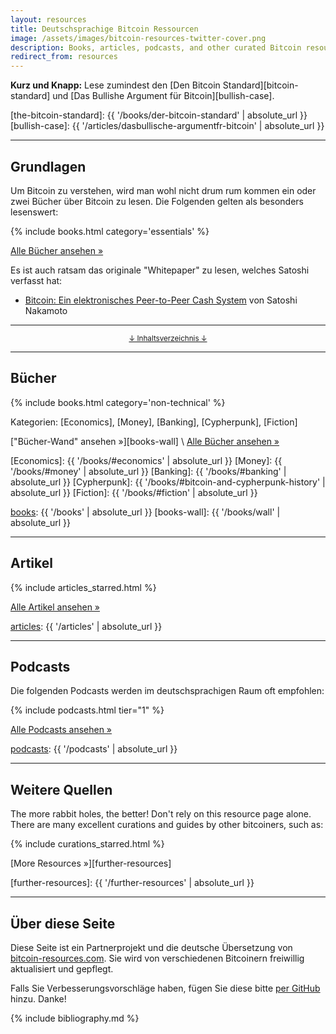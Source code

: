 ```yaml
---
layout: resources
title: Deutschsprachige Bitcoin Ressourcen
image: /assets/images/bitcoin-resources-twitter-cover.png
description: Books, articles, podcasts, and other curated Bitcoin resources.
redirect_from: resources
---
```


**Kurz und Knapp:** Lese zumindest den [Den Bitcoin Standard][bitcoin-standard]
und [Das Bullishe Argument für Bitcoin][bullish-case].

[the-bitcoin-standard]: {{ '/books/der-bitcoin-standard' | absolute_url }}
[bullish-case]: {{ '/articles/dasbullische-argumentfr-bitcoin' | absolute_url }}

---

## Grundlagen

Um Bitcoin zu verstehen, wird man wohl nicht drum rum kommen ein oder zwei
Bücher über Bitcoin zu lesen. Die Folgenden gelten als besonders lesenswert:

{% include books.html category='essentials' %}

[Alle Bücher ansehen »][books]

Es ist auch ratsam das originale "Whitepaper" zu lesen, welches Satoshi verfasst
hat:

- [Bitcoin: Ein elektronisches Peer-to-Peer Cash System][bitcoin-whitepaper-de] von Satoshi Nakamoto

[bitcoin-whitepaper-de]: https://bitcoin.org/files/bitcoin-paper/bitcoin_de.pdf

---

<center>
  <p><small><a href="#toc">↓ Inhaltsverzeichnis ↓</a></small></p>
</center>

[toc]: #toc
[essentials]: #essentials
[books]: #books
[articles]: #articles
[podcasts]: #podcasts
[episodes]: #podcast-episodes
[wikis-and-guides]: #wikis-and-guides
[other]: #further-resources

---

## Bücher

{% include books.html category='non-technical' %}

Kategorien: [Economics], [Money], [Banking], [Cypherpunk], [Fiction]

["Bücher-Wand" ansehen »][books-wall] \\
[Alle Bücher ansehen »][books]

[Economics]: {{ '/books/#economics' | absolute_url }}
[Money]: {{ '/books/#money' | absolute_url }}
[Banking]: {{ '/books/#banking' | absolute_url }}
[Cypherpunk]: {{ '/books/#bitcoin-and-cypherpunk-history' | absolute_url }}
[Fiction]: {{ '/books/#fiction' | absolute_url }}

[books]: {{ '/books' | absolute_url }}
[books-wall]: {{ '/books/wall' | absolute_url }}

---

## Artikel

{% include articles_starred.html %}

[Alle Artikel ansehen »][articles]

[articles]: {{ '/articles' | absolute_url }}

---

## Podcasts

Die folgenden Podcasts werden im deutschsprachigen Raum oft empfohlen:

{% include podcasts.html tier="1" %}

[Alle Podcasts ansehen »][podcasts]

[podcasts]: {{ '/podcasts' | absolute_url }}

---

## Weitere Quellen

The more rabbit holes, the better! Don't rely on this resource page alone. There
are many excellent curations and guides by other bitcoiners, such as:

{% include curations_starred.html %}

[More Resources »][further-resources]

[further-resources]: {{ '/further-resources' | absolute_url }}

---

## Über diese Seite

Diese Seite ist ein Partnerprojekt und die deutsche Übersetzung von
[bitcoin-resources.com](https://bitcoin-resources.com/).
Sie wird von verschiedenen Bitcoinern freiwillig aktualisiert und gepflegt.

Falls Sie Verbesserungsvorschläge haben, fügen Sie diese bitte [per
GitHub](https://github.com/bitcoin-resources-de/bitcoin-resources-de.github.io/issues)
hinzu. Danke!


{% include bibliography.md %}
